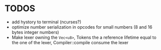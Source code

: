 # TODOS

- add hystory to terminal (ncurses?)
- optimize number serialization in opcodes for small numbers (8 and 16 bytes integer numbers)
- Make lexer owning the `Vec<u8>`, Tokens the a reference lifetime equal to the one of the lexer, Compiler::compile consume the lexer
